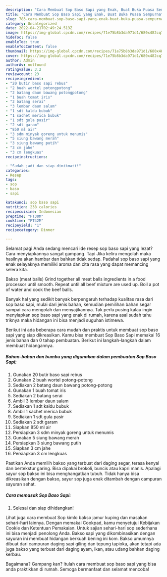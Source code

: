 ```yaml
---
description: "Cara Membuat Sop Baso Sapi yang Enak, Buat Buka Puasa Sempurna"
title: "Cara Membuat Sop Baso Sapi yang Enak, Buat Buka Puasa Sempurna"
slug: 783-cara-membuat-sop-baso-sapi-yang-enak-buat-buka-puasa-sempurna
category: Uncategorized
date: 2022-04-21T02:49:24.513Z
image: https://img-global.cpcdn.com/recipes/71e75b8b3da971d1/680x482cq70/sop-baso-sapi-foto-resep-utama.jpg
hideToc: false
enableToc: true
enableTocContent: false
thumbnail: https://img-global.cpcdn.com/recipes/71e75b8b3da971d1/680x482cq70/sop-baso-sapi-foto-resep-utama.jpg
cover: https://img-global.cpcdn.com/recipes/71e75b8b3da971d1/680x482cq70/sop-baso-sapi-foto-resep-utama.jpg
author: Admin
authorAv: notfound
ratingvalue: 3.2
reviewcount: 23
recipeingredient:
- "20 butir baso sapi rebus"
- "2 buah wortel potongpotong"
- "2 batang daun bawang potongpotong"
- "1 buah tomat iris"
- "2 batang serai"
- "3 lembar daun salam"
- "1 sdt kaldu bubuk"
- "1 sachet merica bubuk"
- "1 sdt gula pasir"
- "2 sdt garam"
- "850 ml air"
- "3 sdm minyak goreng untuk menumis"
- "5 siung bawang merah"
- "3 siung bawang putih"
- "3 cm jahe"
- "3 cm lengkuas"
recipeinstructions:

- "Sudah jadi dan siap dinikmati!"
categories:
- Resep
tags:
- sop
- baso
- sapi

katakunci: sop baso sapi 
nutrition: 238 calories
recipecuisine: Indonesian
preptime: "PT30M"
cooktime: "PT42M"
recipeyield: "1"
recipecategory: Dinner

---
```



Selamat pagi Anda sedang mencari ide resep sop baso sapi yang lezat? Cara menyiapkannya sangat gampang. Tapi Jika keliru mengolah maka hasilnya akan hambar dan bahkan tidak sedap. Padahal sop baso sapi yang enak selayaknya memiliki aroma dan cita rasa yang dapat memancing selera kita.


Bakso (meat balls) Grind together all meat balls ingredients in a food processor until smooth. Repeat until all beef mixture are used up. Boil a pot of water and cook the beef balls.

Banyak hal yang sedikit banyak berpengaruh terhadap kualitas rasa dari sop baso sapi, mulai dari jenis bahan, kemudian pemilihan bahan segar sampai cara mengolah dan menyajikannya. Tak perlu pusing kalau ingin menyiapkan sop baso sapi yang enak di rumah, karena asal sudah tahu triknya maka hidangan ini bisa menjadi suguhan istimewa.


Berikut ini ada beberapa cara mudah dan praktis untuk membuat sop baso sapi yang siap dikreasikan. Kamu bisa membuat Sop Baso Sapi memakai 16 jenis bahan dan 0 tahap pembuatan. Berikut ini langkah-langkah dalam membuat hidangannya.

<!--inarticleads1-->

##### Bahan-bahan dan bumbu yang digunakan dalam pembuatan Sop Baso Sapi:

1. Gunakan 20 butir baso sapi rebus
1. Gunakan 2 buah wortel potong-potong
1. Sediakan 2 batang daun bawang potong-potong
1. Gunakan 1 buah tomat iris
1. Sediakan 2 batang serai
1. Ambil 3 lembar daun salam
1. Sediakan 1 sdt kaldu bubuk
1. Ambil 1 sachet merica bubuk
1. Sediakan 1 sdt gula pasir
1. Sediakan 2 sdt garam
1. Siapkan 850 ml air
1. Persiapkan 3 sdm minyak goreng untuk menumis
1. Gunakan 5 siung bawang merah
1. Persiapkan 3 siung bawang putih
1. Siapkan 3 cm jahe
1. Persiapkan 3 cm lengkuas


Pastikan Anda memilih bakso yang terbuat dari daging segar, terasa kenyal dan bertekstur garing. Bisa dipakai brokoli, buncis atau kapri manis. Apalagi sayur sop bakso ini bisa menghangatkan tubuh. Tidak hanya bisa dikreasikan dengan bakso, sayur sop juga enak ditambah dengan campuran sayuran sehat. 

<!--inarticleads2-->

##### Cara memasak Sop Baso Sapi:


1. Selesai dan siap dihidangkan!

Lihat juga cara membuat Sop kimlo bakso jamur kuping dan masakan sehari-hari lainnya. Dengan memakai Cookpad, kamu menyetujui Kebijakan Cookie dan Ketentuan Pemakaian. Untuk sajian sehari-hari sop sederhana ini bisa menjadi penolong Anda. Bakso sapi yang dikombinasikan dengan sayuran ini membuat hidangan berkuah bening ini kom. Bakso umumnya dibuat dari campuran daging sapi giling dan tepung tapioka, akan tetapi ada juga bakso yang terbuat dari daging ayam, ikan, atau udang bahkan daging kerbau. 

Bagaimana? Gampang kan? Itulah cara membuat sop baso sapi yang bisa anda praktikkan di rumah. Semoga bermanfaat dan selamat mencoba!
